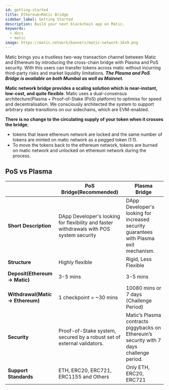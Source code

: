 ```yaml
---
id: getting-started
title: Ethereum↔Matic Bridge
sidebar_label: Getting Started
description: Build your next blockchain app on Matic.
keywords:
  - docs
  - matic
image: https://matic.network/banners/matic-network-16x9.png
---
```


Matic brings you a trustless two-way transaction channel between Matic and Ethereum by introducing the cross-chain bridge with Plasma and PoS security. With this users can transfer tokens across matic without incurring third-party risks and market liquidity limitations. **_The Plasma and PoS Bridge is available on both Mumbai as well as Mainnet._**

**Matic network bridge provides a scaling solution which is near-instant, low-cost, and quite flexible**. Matic uses a dual-consensus architecture(Plasma + Proof-of-Stake (PoS) platform)
to optimise for speed and decentralisation. We consciously architected the system to support arbitrary state transitions on our sidechains, which are EVM-enabled.

**There is no change to the circulating supply of your token when it crosses the bridge**;

- tokens that leave ethereum network are locked and the same number of tokens are minted on matic network as a pegged token (1:1).
- To move the tokens back to the ethereum network, tokens are burned on matic network and unlocked on ethereum network during the process.

## PoS vs Plasma

|                                    | PoS Bridge(Recommended)                                                                  | Plasma Bridge                                                                             |
| ---------------------------------- | ---------------------------------------------------------------------------------------- | ----------------------------------------------------------------------------------------- |
| **Short Description**              | DApp Developer's looking for flexibility and faster withdrawals with POS system security | DApp Developer's looking for increased security guarantees with Plasma exit mechanism\.   |
| **Structure**                      | Highly flexible                                                                          | Rigid, Less Flexible                                                                      |
| **Deposit\(Ethereum → Matic\)**    | 3-5 mins                                                                                 | 3-5 mins                                                                                  |
| **Withdrawal\(Matic → Ethereum\)** | 1 checkpoint = ~30 mins                                                                  | 10080 mins or 7 days \(Challenge Period\)                                                 |
| **Security**                       | Proof\-of\-Stake system, secured by a robust set of external validators\.                | Matic’s Plasma contracts piggybacks on Ethereum’s security with 7 days challenge period\. |
| **Support Standards**              | ETH, ERC20, ERC721, ERC1155 and Others                                                   | Only ETH, ERC20, ERC721                                                                   |
